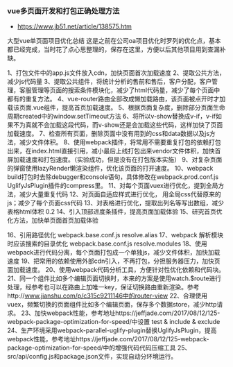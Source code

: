 
### vue多页面开发和打包正确处理方法
* https://www.jb51.net/article/138575.htm

大型vue单页面项目优化总结
这是之前在公司oa项目优化时罗列的优化点，基本都已经完成，当时花了点心思整理的，保存在这里，方便以后其他项目用到查漏补缺。

1、打包文件中的app.js文件放入cdn，加快页面首次加载速度 
2、提取公共方法，减少js代码量 
3、提取公共组件，将统计分析的售前和售后，客户分配，客户管理，客服管理等页面的搜索条件模块化，减少了html代码量，减少了每个页面中都有的重复方法。
4、vue-router路由全部改成懒加载路由，该页面被点开时才加载该页面.vue组件，提高首页加载速度。 
5、根据页面复杂度，删除部分页面生命周期created中的window.setTimeout方法 
6、将所以v-show替换成v-if，v-if如果不为真就不会加载这段代码，而v-show还是会加载这些代码，这样加快了页面加载速度。
7、检查所有页面，删除页面中没有用到的css和data数据以及js方法，减少文件体积。
8、使用webpack插件，将常用不需要重复打包的依赖打包出来，在index.html直接引用，减小最后上线打包出来vendor文件体积，加快首屏加载速度和打包速度。（实验成功，但是没有在打包版本实施）
9、对复杂页面的弹窗使用lazyRender懒渲染组件，优化该页面的打开速度。
10、webpack build打包时去除debugger和console语句，具体修改在webpack.prod.conf.js UglifyJsPlugin插件的compress里。
11、对每个页面vuex进行优化，提到全局方法，减少大量重复代码 
12、对页面自适应样式进行优化， 用全局css代替原来的js；减少了每个页面css代码 
13、对表格进行优化，提取出列名等写出数组，减少表格html体积 0.2
14、引入顶部进度条插件，提高页面加载体验 
15、研究首页优化方法，加快单页面首页加载体验 

16、引用路径优化 webpack.base.conf.js resolve.alias
17、webpack 解析模块时应该搜索的目录优化 webpack.base.conf.js resolve.modules
18、使用webpack进行代码分离，每个页面打包成一个单独js，减少文件体积，加快加载速度 
19、把常用的依赖使用外部cdn引入，不再打包，分担服务器压力，加快页面加载速度。
20、使用webpack代码分析工具，方便针对性优化依赖和代码块。
21、同一个组件比如多个编辑页面切换时，本来的方案是使用watch.$route进行处理，经参考也可以在路由上加唯一key，保证切换路由重新渲染。参考http://www.jianshu.com/p/c315c9211146中的router-view
22、合理使用vuex，频繁切换的页面组件比如多个编辑页面，保存多个数据store，减少http请求。
23、加快webpack性能，参考地址https://jeffjade.com/2017/08/12/125-webpack-package-optimization-for-speed/中设置 test & include & exclude
24、生产环境采用webpack-parallel-uglify-plugin替换UglifyJsPlugin，提高webpack性能，参考地址https://jeffjade.com/2017/08/12/125-webpack-package-optimization-for-speed/中的增强代码代码压缩工具
25、src/api/config.js和package.json文件，实现自动分环境运行。 
